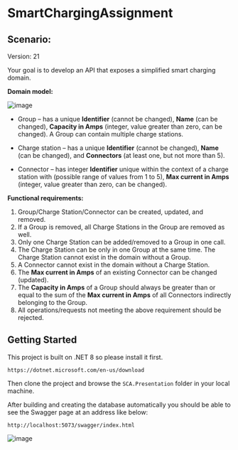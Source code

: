 # SmartChargingAssignment

## Scenario:

Version: 21 

Your goal is to develop an API that exposes a simplified smart charging domain. 

**Domain model:**

![image](https://github.com/user-attachments/assets/30e7b2a1-8596-4504-a46f-3eff36888998)

* Group – has a unique **Identifier** (cannot be changed), **Name** (can be changed), **Capacity in Amps**
(integer, value greater than zero, can be changed). A Group can contain multiple charge stations.

* Charge station – has a unique **Identifier** (cannot be changed), **Name** (can be changed), and **Connectors**
(at least one, but not more than 5).

* Connector – has integer **Identifier** unique within the context of a charge station with (possible range
of values from 1 to 5), **Max current in Amps** (integer, value greater than zero, can be changed).

**Functional requirements:**
1. Group/Charge Station/Connector can be created, updated, and removed.
2. If a Group is removed, all Charge Stations in the Group are removed as well.
3. Only one Charge Station can be added/removed to a Group in one call.
4. The Charge Station can be only in one Group at the same time.
The Charge Station cannot exist in the domain without a Group.
5. A Connector cannot exist in the domain without a Charge Station.
6. The **Max current in Amps** of an existing Connector can be changed (updated).
7. The **Capacity in Amps** of a Group should always be greater than or equal to the sum of the
**Max current in Amps** of all Connectors indirectly belonging to the Group.
8. All operations/requests not meeting the above requirement should be rejected.

## Getting Started

This project is built on .NET 8 so please install it first.

```
https://dotnet.microsoft.com/en-us/download
```

Then clone the project and browse the `SCA.Presentation` folder in your local machine.

After building and creating the database automatically you should be able to see the Swagger page at an address like below:

```
http://localhost:5073/swagger/index.html
```

![image](https://github.com/user-attachments/assets/4147c1a2-d153-406d-935f-f82b1d61f93c)




